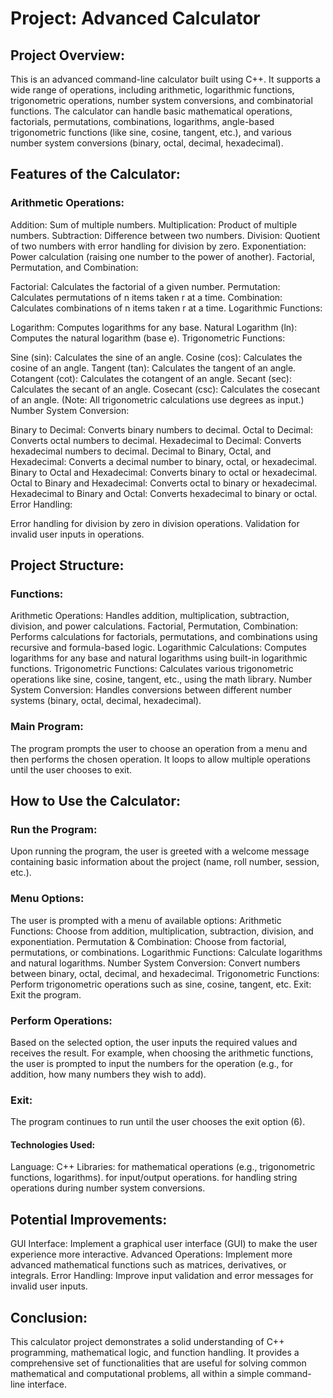 # Project: Advanced Calculator
 ## Project Overview:
This is an advanced command-line calculator built using C++. It supports a wide range of operations, including arithmetic, logarithmic functions, trigonometric operations, number system conversions, and combinatorial functions. The calculator can handle basic mathematical operations, factorials, permutations, combinations, logarithms, angle-based trigonometric functions (like sine, cosine, tangent, etc.), and various number system conversions (binary, octal, decimal, hexadecimal).

## Features of the Calculator:
### Arithmetic Operations:

Addition: Sum of multiple numbers.
Multiplication: Product of multiple numbers.
Subtraction: Difference between two numbers.
Division: Quotient of two numbers with error handling for division by zero.
Exponentiation: Power calculation (raising one number to the power of another).
Factorial, Permutation, and Combination:

Factorial: Calculates the factorial of a given number.
Permutation: Calculates permutations of n items taken r at a time.
Combination: Calculates combinations of n items taken r at a time.
Logarithmic Functions:

Logarithm: Computes logarithms for any base.
Natural Logarithm (ln): Computes the natural logarithm (base e).
Trigonometric Functions:

Sine (sin): Calculates the sine of an angle.
Cosine (cos): Calculates the cosine of an angle.
Tangent (tan): Calculates the tangent of an angle.
Cotangent (cot): Calculates the cotangent of an angle.
Secant (sec): Calculates the secant of an angle.
Cosecant (csc): Calculates the cosecant of an angle.
(Note: All trigonometric calculations use degrees as input.)
Number System Conversion:

Binary to Decimal: Converts binary numbers to decimal.
Octal to Decimal: Converts octal numbers to decimal.
Hexadecimal to Decimal: Converts hexadecimal numbers to decimal.
Decimal to Binary, Octal, and Hexadecimal: Converts a decimal number to binary, octal, or hexadecimal.
Binary to Octal and Hexadecimal: Converts binary to octal or hexadecimal.
Octal to Binary and Hexadecimal: Converts octal to binary or hexadecimal.
Hexadecimal to Binary and Octal: Converts hexadecimal to binary or octal.
Error Handling:

Error handling for division by zero in division operations.
Validation for invalid user inputs in operations.

## Project Structure:
### Functions:

Arithmetic Operations: Handles addition, multiplication, subtraction, division, and power calculations.
Factorial, Permutation, Combination: Performs calculations for factorials, permutations, and combinations using recursive and formula-based logic.
Logarithmic Calculations: Computes logarithms for any base and natural logarithms using built-in logarithmic functions.
Trigonometric Functions: Calculates various trigonometric operations like sine, cosine, tangent, etc., using the math library.
Number System Conversion: Handles conversions between different number systems (binary, octal, decimal, hexadecimal).
### Main Program:
The program prompts the user to choose an operation from a menu and then performs the chosen operation.
It loops to allow multiple operations until the user chooses to exit.
## How to Use the Calculator:
### Run the Program:
Upon running the program, the user is greeted with a welcome message containing basic information about the project (name, roll number, session, etc.).

### Menu Options:
The user is prompted with a menu of available options:
Arithmetic Functions: Choose from addition, multiplication, subtraction, division, and exponentiation.
Permutation & Combination: Choose from factorial, permutations, or combinations.
Logarithmic Functions: Calculate logarithms and natural logarithms.
Number System Conversion: Convert numbers between binary, octal, decimal, and hexadecimal.
Trigonometric Functions: Perform trigonometric operations such as sine, cosine, tangent, etc.
Exit: Exit the program.
### Perform Operations:
Based on the selected option, the user inputs the required values and receives the result.
For example, when choosing the arithmetic functions, the user is prompted to input the numbers for the operation (e.g., for addition, how many numbers they wish to add).
### Exit:
The program continues to run until the user chooses the exit option (6).
#### Technologies Used:
Language: C++
Libraries:
<cmath> for mathematical operations (e.g., trigonometric functions, logarithms).
<iostream> for input/output operations.
<string> for handling string operations during number system conversions.
## Potential Improvements:
GUI Interface: Implement a graphical user interface (GUI) to make the user experience more interactive.
Advanced Operations: Implement more advanced mathematical functions such as matrices, derivatives, or integrals.
Error Handling: Improve input validation and error messages for invalid user inputs.
## Conclusion:
This calculator project demonstrates a solid understanding of C++ programming, mathematical logic, and function handling. It provides a comprehensive set of functionalities that are useful for solving common mathematical and computational problems, all within a simple command-line interface.
